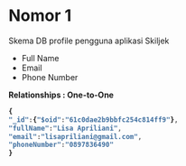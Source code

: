 <h1> Nomor 1 </h1>
<p> Skema DB profile pengguna aplikasi Skiljek</p>
<ul>
<li>Full Name</li>
<li>Email</li>
<li>Phone Number</li>
</ul>

<b>Relationships : One-to-One<b>
 
```js
{
"_id":{"$oid":"61c0dae2b9bbfc254c814ff9"},
"fullName":"Lisa Apriliani",
"email":"lisapriliani@gmail.com",
"phoneNumber":"0897836490"
}
```
